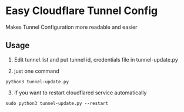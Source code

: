 # Easy Cloudflare Tunnel Config
Makes Tunnel Configuration more readable and easier

## Usage
1. Edit tunnel.list and put tunnel id, credentials file in tunnel-update.py

2. just one command
   
<code>python3 tunnel-update.py</code>

3. If you want to restart cloudflared service automatically

<code>sudo python3 tunnel-update.py --restart</code>

